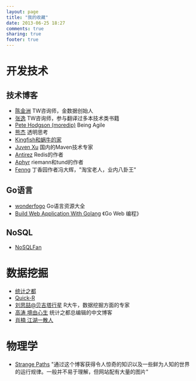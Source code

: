 ```yaml
---
layout: page
title: "我的收藏"
date: 2013-06-25 18:27
comments: true
sharing: true
footer: true
---
```


开发技术
========

技术博客
--------

* [陈金洲](http://michael.nona.name/) TW咨询师，金数据创始人
* [张逸](http://agiledon.github.com/) TW咨询师，参与翻译过多本技术类书籍
* [Pete Hodgson (moredip)](http://blog.thepete.net/) Being Agile
* [熊杰](http://gigix.thoughtworkers.org/) 透明思考
* [Kingfish和蜗牛的家](http://www.niufish.com/)
* [Juven Xu](http://www.juvenxu.com/) 国内的Maven技术专家
* [Antirez](http://antirez.com/latest/0) Redis的作者
* [Aphyr](http://aphyr.com/) riemann和tund的作者
* [Fenng](http://dbanotes.net/) 丁香园作者冯大辉，"淘宝老人，业内八卦王"

Go语言
------

* [wonderfogo](https://github.com/wonderfo/wonderfogo/wiki) Go语言资源大全
* [Build Web Application With Golang](https://github.com/astaxie/build-web-application-with-golang) 《Go Web 编程》

NoSQL
-----

* [NoSQLFan](http://blog.nosqlfan.com/)

数据挖掘
========

* [统计之都](http://cos.name/)
* [Quick-R](http://www.statmethods.net/)
* [刘思喆@贝吉塔行星](http://www.bjt.name/) R大牛，数据挖掘方面的专家
* [高涛 境由心生](http://www.gaotao.name/cn/) 统计之都总编辑的中文博客
* [肖楠 江湖一散人](http://www.road2stat.com/cn/)

物理学
======

* [Strange Paths](http://strangepaths.com/en) "通过这个博客获得令人惊奇的知识以及一些鲜为人知的世界的运行规律。一般并不易于理解，但网站配有大量的图片"

